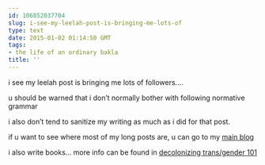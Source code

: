 ```yaml
---
id: 106852037704
slug: i-see-my-leelah-post-is-bringing-me-lots-of
type: text
date: 2015-01-02 01:14:50 GMT
tags:
- the life of an ordinary bakla
title: ''
---
```

<p>i see my leelah post is bringing me lots of followers&#8230;.</p>

<p>u should be warned that i don&#8217;t normally bother with following normative grammar</p>

<p>i also don&#8217;t tend to sanitize my writing as much as i did for that post.</p>

<p>if u want to see where most of my long posts are, u can go to my <a href="http://b.binaohan.org">main blog</a></p>

<p>i also write books&#8230; more info can be found in <a href="http://biyuti.com/decol101">decolonizing trans/gender 101</a></p>